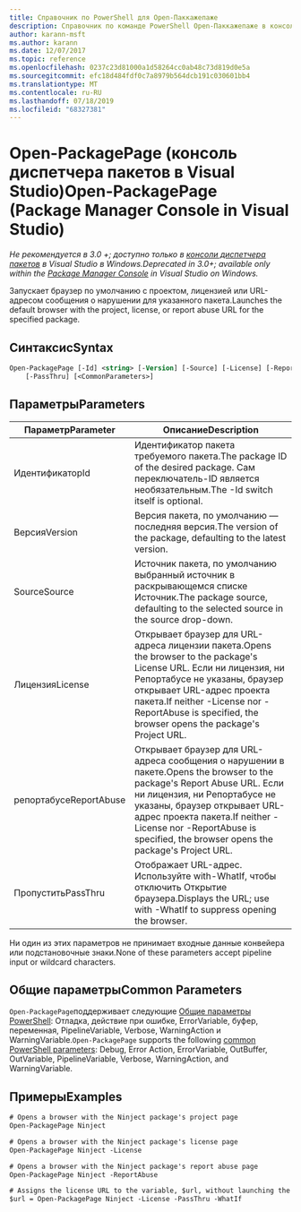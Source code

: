 ```yaml
---
title: Справочник по PowerShell для Open-Паккажепаже
description: Справочник по команде PowerShell Open-Паккажепаже в консоли диспетчера пакетов NuGet в Visual Studio.
author: karann-msft
ms.author: karann
ms.date: 12/07/2017
ms.topic: reference
ms.openlocfilehash: 0237c23d81000a1d58264cc0ab48c73d819d0e5a
ms.sourcegitcommit: efc18d484fdf0c7a8979b564dcb191c030601bb4
ms.translationtype: MT
ms.contentlocale: ru-RU
ms.lasthandoff: 07/18/2019
ms.locfileid: "68327381"
---
```

# <a name="open-packagepage-package-manager-console-in-visual-studio"></a><span data-ttu-id="609b7-103">Open-PackagePage (консоль диспетчера пакетов в Visual Studio)</span><span class="sxs-lookup"><span data-stu-id="609b7-103">Open-PackagePage (Package Manager Console in Visual Studio)</span></span>

<span data-ttu-id="609b7-104">*Не рекомендуется в 3.0 +; доступно только в [консоли диспетчера пакетов](../../consume-packages/install-use-packages-powershell.md) в Visual Studio в Windows.*</span><span class="sxs-lookup"><span data-stu-id="609b7-104">*Deprecated in 3.0+; available only within the [Package Manager Console](../../consume-packages/install-use-packages-powershell.md) in Visual Studio on Windows.*</span></span>

<span data-ttu-id="609b7-105">Запускает браузер по умолчанию с проектом, лицензией или URL-адресом сообщения о нарушении для указанного пакета.</span><span class="sxs-lookup"><span data-stu-id="609b7-105">Launches the default browser with the project, license, or report abuse URL for the specified package.</span></span>

## <a name="syntax"></a><span data-ttu-id="609b7-106">Синтаксис</span><span class="sxs-lookup"><span data-stu-id="609b7-106">Syntax</span></span>

```ps
Open-PackagePage [-Id] <string> [-Version] [-Source] [-License] [-ReportAbuse]
    [-PassThru] [<CommonParameters>]
```

## <a name="parameters"></a><span data-ttu-id="609b7-107">Параметры</span><span class="sxs-lookup"><span data-stu-id="609b7-107">Parameters</span></span>

| <span data-ttu-id="609b7-108">Параметр</span><span class="sxs-lookup"><span data-stu-id="609b7-108">Parameter</span></span> | <span data-ttu-id="609b7-109">Описание</span><span class="sxs-lookup"><span data-stu-id="609b7-109">Description</span></span> |
| --- | --- |
| <span data-ttu-id="609b7-110">Идентификатор</span><span class="sxs-lookup"><span data-stu-id="609b7-110">Id</span></span> | <span data-ttu-id="609b7-111">Идентификатор пакета требуемого пакета.</span><span class="sxs-lookup"><span data-stu-id="609b7-111">The package ID of the desired package.</span></span> <span data-ttu-id="609b7-112">Сам переключатель-ID является необязательным.</span><span class="sxs-lookup"><span data-stu-id="609b7-112">The -Id switch itself is optional.</span></span> |
| <span data-ttu-id="609b7-113">Версия</span><span class="sxs-lookup"><span data-stu-id="609b7-113">Version</span></span> | <span data-ttu-id="609b7-114">Версия пакета, по умолчанию — последняя версия.</span><span class="sxs-lookup"><span data-stu-id="609b7-114">The version of the package, defaulting to the latest version.</span></span> |
| <span data-ttu-id="609b7-115">Source</span><span class="sxs-lookup"><span data-stu-id="609b7-115">Source</span></span> | <span data-ttu-id="609b7-116">Источник пакета, по умолчанию выбранный источник в раскрывающемся списке Источник.</span><span class="sxs-lookup"><span data-stu-id="609b7-116">The package source, defaulting to the selected source in the source drop-down.</span></span> |
| <span data-ttu-id="609b7-117">Лицензия</span><span class="sxs-lookup"><span data-stu-id="609b7-117">License</span></span> | <span data-ttu-id="609b7-118">Открывает браузер для URL-адреса лицензии пакета.</span><span class="sxs-lookup"><span data-stu-id="609b7-118">Opens the browser to the package's License URL.</span></span> <span data-ttu-id="609b7-119">Если ни лицензия, ни Репортабусе не указаны, браузер открывает URL-адрес проекта пакета.</span><span class="sxs-lookup"><span data-stu-id="609b7-119">If neither -License nor -ReportAbuse is specified, the browser opens the package's Project URL.</span></span> |
| <span data-ttu-id="609b7-120">репортабусе</span><span class="sxs-lookup"><span data-stu-id="609b7-120">ReportAbuse</span></span> | <span data-ttu-id="609b7-121">Открывает браузер для URL-адреса сообщения о нарушении в пакете.</span><span class="sxs-lookup"><span data-stu-id="609b7-121">Opens the browser to the package's Report Abuse URL.</span></span> <span data-ttu-id="609b7-122">Если ни лицензия, ни Репортабусе не указаны, браузер открывает URL-адрес проекта пакета.</span><span class="sxs-lookup"><span data-stu-id="609b7-122">If neither -License nor -ReportAbuse is specified, the browser opens the package's Project URL.</span></span> |
| <span data-ttu-id="609b7-123">Пропустить</span><span class="sxs-lookup"><span data-stu-id="609b7-123">PassThru</span></span> | <span data-ttu-id="609b7-124">Отображает URL-адрес. Используйте with-WhatIf, чтобы отключить Открытие браузера.</span><span class="sxs-lookup"><span data-stu-id="609b7-124">Displays the URL; use with -WhatIf to suppress opening the browser.</span></span> |

<span data-ttu-id="609b7-125">Ни один из этих параметров не принимает входные данные конвейера или подстановочные знаки.</span><span class="sxs-lookup"><span data-stu-id="609b7-125">None of these parameters accept pipeline input or wildcard characters.</span></span>

## <a name="common-parameters"></a><span data-ttu-id="609b7-126">Общие параметры</span><span class="sxs-lookup"><span data-stu-id="609b7-126">Common Parameters</span></span>

<span data-ttu-id="609b7-127">`Open-PackagePage`поддерживает следующие [Общие параметры PowerShell](http://go.microsoft.com/fwlink/?LinkID=113216): Отладка, действие при ошибке, ErrorVariable, буфер, переменная, PipelineVariable, Verbose, WarningAction и WarningVariable.</span><span class="sxs-lookup"><span data-stu-id="609b7-127">`Open-PackagePage` supports the following [common PowerShell parameters](http://go.microsoft.com/fwlink/?LinkID=113216): Debug, Error Action, ErrorVariable, OutBuffer, OutVariable, PipelineVariable, Verbose, WarningAction, and WarningVariable.</span></span>

## <a name="examples"></a><span data-ttu-id="609b7-128">Примеры</span><span class="sxs-lookup"><span data-stu-id="609b7-128">Examples</span></span>

```ps
# Opens a browser with the Ninject package's project page
Open-PackagePage Ninject

# Opens a browser with the Ninject package's license page
Open-PackagePage Ninject -License

# Opens a browser with the Ninject package's report abuse page  
Open-PackagePage Ninject -ReportAbuse

# Assigns the license URL to the variable, $url, without launching the browser
$url = Open-PackagePage Ninject -License -PassThru -WhatIf
```